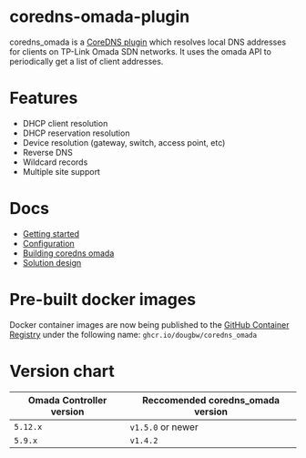 # coredns-omada-plugin

coredns_omada is a [CoreDNS plugin](https://coredns.io/manual/plugins/) which resolves local DNS addresses for clients on TP-Link Omada SDN networks. It uses the omada API to periodically get a list of client addresses.

# Features
- DHCP client resolution
- DHCP reservation resolution
- Device resolution (gateway, switch, access point, etc)
- Reverse DNS
- Wildcard records
- Multiple site support

# Docs

* [Getting started](docs/getting-started.md)
* [Configuration](docs/configuration.md)
* [Building coredns omada](docs/build.md)
* [Solution design](docs/solution-design.md)

# Pre-built docker images

Docker container images are now being published to the [GitHub Container Registry](https://github.com/dougbw/coredns_omada/pkgs/container/coredns_omada) under the following name:
 `ghcr.io/dougbw/coredns_omada`

# Version chart

| Omada Controller version  | Reccomended coredns_omada version |
| --------                  | -------               |
| `5.12.x`                  | `v1.5.0` or newer     |
| `5.9.x`                   | `v1.4.2`              |
